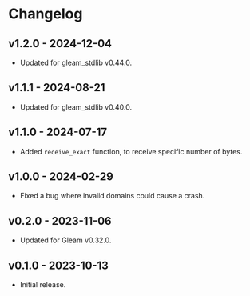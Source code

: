 # Changelog

## v1.2.0 - 2024-12-04

- Updated for gleam_stdlib v0.44.0.

## v1.1.1 - 2024-08-21

- Updated for gleam_stdlib v0.40.0.

## v1.1.0 - 2024-07-17

- Added `receive_exact` function, to receive specific number of bytes.

## v1.0.0 - 2024-02-29

- Fixed a bug where invalid domains could cause a crash.

## v0.2.0 - 2023-11-06

- Updated for Gleam v0.32.0.

## v0.1.0 - 2023-10-13

- Initial release.
